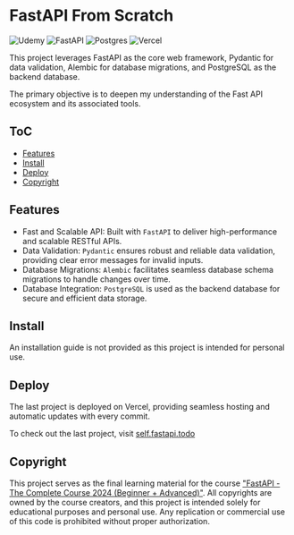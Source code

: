 # FastAPI From Scratch

![Udemy](https://img.shields.io/badge/Udemy-A435F0?style=for-the-badge&logo=Udemy&logoColor=white)
![FastAPI](https://img.shields.io/badge/FastAPI-005571?style=for-the-badge&logo=fastapi)
![Postgres](https://img.shields.io/badge/postgres-%23316192.svg?style=for-the-badge&logo=postgresql&logoColor=white)
![Vercel](https://img.shields.io/badge/vercel-%23000000.svg?style=for-the-badge&logo=vercel&logoColor=white)

This project leverages FastAPI as the core web framework, Pydantic for data validation, Alembic for database migrations, and PostgreSQL as the backend database.

The primary objective is to deepen my understanding of the Fast API ecosystem and its associated tools.

## ToC

- [Features](#features)
- [Install](#install)
- [Deploy](#deploy)
- [Copyright](#copyright)

## Features

- Fast and Scalable API: Built with `FastAPI` to deliver high-performance and scalable RESTful APIs.
- Data Validation: `Pydantic` ensures robust and reliable data validation, providing clear error messages for invalid inputs.
- Database Migrations: `Alembic` facilitates seamless database schema migrations to handle changes over time.
- Database Integration: `PostgreSQL` is used as the backend database for secure and efficient data storage.

## Install

An installation guide is not provided as this project is intended for personal use.

## Deploy

The last project is deployed on Vercel, providing seamless hosting and automatic updates with every commit.

To check out the last project, visit [self.fastapi.todo]()

## Copyright

This project serves as the final learning material for the course ["FastAPI - The Complete Course 2024 (Beginner + Advanced)"](https://www.udemy.com/course/fastapi-the-complete-course/). All copyrights are owned by the course creators, and this project is intended solely for educational purposes and personal use. Any replication or commercial use of this code is prohibited without proper authorization.
